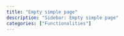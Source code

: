 ```yaml
---
title: "Empty simple page"
description: "Sidebar: Empty simple page"
categories: ["Functionalities"]
---
```

